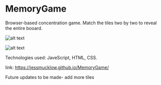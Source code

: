 # MemoryGame 
 Browser-based concentration game.
 Match the tiles two by two to reveal the entire booard.

![alt text](https://i.gyazo.com/7ef3228d2359d7ee416a9c4317b5a903.png)

![alt text](https://i.gyazo.com/13ece4e1d68902101cd69d868f7dcdea.png)

Technologies used: JaveScript, HTML, CSS.

link: https://jessmucklow.github.io/MemoryGame/

Future updates to be made-
add more tiles
